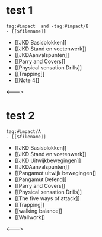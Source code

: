 # test 1
```expander
tag:#impact  and -tag:#impact/B
- [[$filename]]
```
 
- [[JKD Basisblokken]]
- [[JKD Stand en voetenwerk]]
- [[JKDAanvalspunten]]
- [[Parry and Covers]]
- [[Physical sensation Drills]]
- [[Trapping]]
- [[Note 4]]
 
<--->

# test 2
```expander
tag:#impact/A
- [[$filename]]
```
 
- [[JKD Basisblokken]]
- [[JKD Stand en voetenwerk]]
- [[JKD Uitwijkbewegingen]]
- [[JKDAanvalspunten]]
- [[Pangamot uitwijk bewegingen]]
- [[Pangamut Defend]]
- [[Parry and Covers]]
- [[Physical sensation Drills]]
- [[The five ways of attack]]
- [[Trapping]]
- [[walking balance]]
- [[Wallwork]]
 
<--->
